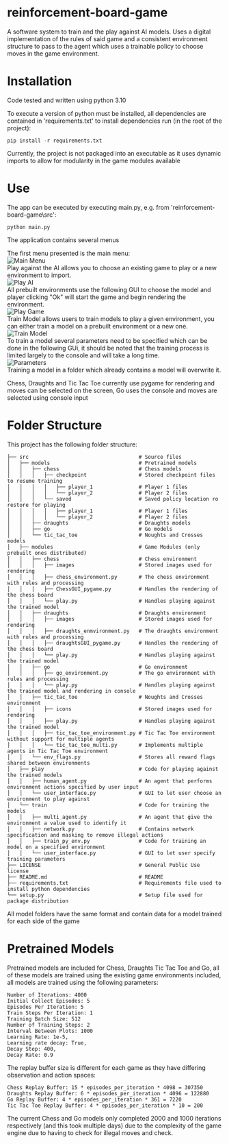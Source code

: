 # reinforcement-board-game
A software system to train and the play against AI models.
Uses a digital implementation of the rules of said game and a consistent environment structure to pass to the agent which uses a trainable policy to choose moves in the game environment.

# Installation
Code tested and written using python 3.10

To execute a version of python must be installed, all dependencies are contained in 'requirements.txt'
to install dependencies run (in the root of the project):
```
pip install -r requirements.txt
```
Currently, the project is not packaged into an executable as it uses dynamic imports to allow for modularity in the game modules available

# Use
The app can be executed by executing main.py, e.g. from 'reinforcement-board-game\src':
```
python main.py
```
The application contains several menus

The first menu presented is the main menu: \
![Main Menu](examples/main_menu.png) \
Play against the AI allows you to choose an existing game to play or a new environment to import. \
![Play AI](examples/play_ai.png) \
All prebuilt environments use the following GUI to choose the model and player clicking "Ok" will start the game and begin rendering the environment. \
![Play Game](examples/game_play.png) \
Train Model allows users to train models to play a given environment, you can either train a model on a prebuilt environment or a new one. \
![Train Model](examples/train_model.png) \
To train a model several parameters need to be specified which can be done in the following GUi, it should be noted that the training process is limited largely to the console and will take a long time. \
![Parameters](examples/train_model_spec.png) \
Training a model in a folder which already contains a model will overwrite it.

Chess, Draughts and Tic Tac Toe currently use pygame for rendering and moves can be selected on the screen, Go uses the console and moves are selected using console input

# Folder Structure
This project has the following folder structure:
```
├── src                                    # Source files
│   ├── models                             # Pretrained models
│   │   ├── chess                          # Chess models
│   │   │   ├── checkpoint                 # Stored checkpoint files to resume training
│   │   │   │   ├── player_1               # Player 1 files
│   │   │   │   └── player_2               # Player 2 files
│   │   │   └── saved                      # Saved policy location ro restore for playing
│   │   │   │   ├── player_1               # Player 1 files
│   │   │   │   └── player_2               # Player 2 files
│   │   ├── draughts                       # Draughts models
│   │   ├── go                             # Go models
│   │   └── tic_tac_toe                    # Noughts and Crosses models
│   ├── modules                            # Game Modules (only prebuilt ones distributed)
│   │   ├── chess                          # Chess environment
│   │   │   ├── images                     # Stored images used for rendering
│   │   │   ├── chess_environment.py       # The chess environment with rules and processing
│   │   │   ├── ChessGUI_pygame.py         # Handles the rendering of the chess board
│   │   │   └── play.py                    # Handles playing against the trained model
│   │   ├── draughts                       # Draughts environment
│   │   │   ├── images                     # Stored images used for rendering
│   │   │   ├── draughts_enmvironment.py   # The draughts environment with rules and processing
│   │   │   ├── draughtsGUI_pygame.py      # Handles the rendering of the chess board
│   │   │   └── play.py                    # Handles playing against the trained model
│   │   ├── go                             # Go environment
│   │   │   ├── go_environment.py          # The go environment with rules and processing
│   │   │   └── play.py                    # Handles playing against the trained model and rendering in console
│   │   ├── tic_tac_toe                    # Noughts and Crosses environment
│   │   │   ├── icons                      # Stored images used for rendering
│   │   │   ├── play.py                    # Handles playing against the trained model
│   │   │   ├── tic_tac_toe_environment.py # Tic Tac Toe environment without support for multiple agents
│   │   │   └── tic_tac_toe_multi.py       # Implements multiple agents in Tic Tac Toe environment
│   │   └── env_flags.py                   # Stores all reward flags shared between environments
│   ├── play                               # Code for playing against the trained models
│   │   ├── human_agent.py                 # An agent that performs environment actions specified by user input
│   │   └── user_interface.py              # GUI to let user choose an environment to play against
│   └── train                              # Code for training the models
│   │   ├── multi_agent.py                 # An agent that give the environment a value used to identify it
│   │   ├── network.py                     # Contains network specification and masking to remove illegal actions
│   │   ├── train_py_env.py                # Code for training an model on a specified environment
│   │   └── user_interface.py              # GUI to let user specify training parameters
├── LICENSE                                # General Public Use license
├── README.md                              # README
├── requirements.txt                       # Requirements file used to install python dependencies
└── setup.py                               # Setup file used for package distribution
```
All model folders have the same format and contain data for a model trained for each side of the game

# Pretrained Models
Pretrained models are included for Chess, Draughts Tic Tac Toe and Go, all of these models are trained using the existing game environments included, all models are trained using the following parameters:
```
Number of Iterations: 4000
Initial Collect Episodes: 5
Episodes Per Iteration: 5
Train Steps Per Iteration: 1
Training Batch Size: 512
Number of Training Steps: 2
Interval Between Plots: 1000
Learning Rate: 1e-5,
Learning rate decay: True,
Decay Step: 400,
Decay Rate: 0.9
```
The replay buffer size is different for each game as they have differing observation and action spaces:
```
Chess Replay Buffer: 15 * episodes_per_iteration * 4098 = 307350
Draughts Replay Buffer: 6 * episodes_per_iteration * 4096 = 122880
Go Replay Buffer: 4 * episodes_per_iteration * 361 = 7220
Tic Tac Toe Replay Buffer: 4 * episodes_per_iteration * 10 = 200
```
The current Chess and Go models only completed 2000 and 1000 iterations respectively (and this took multiple days) due to the complexity of the game engine due to having to check for illegal moves and check.

